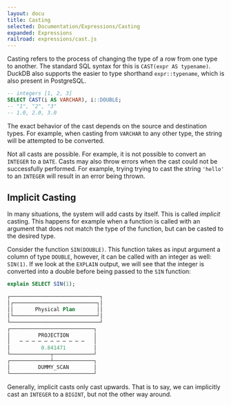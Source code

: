 ```yaml
---
layout: docu
title: Casting
selected: Documentation/Expressions/Casting
expanded: Expressions
railroad: expressions/cast.js
---
```

<div id="rrdiagram"></div>

Casting refers to the process of changing the type of a row from one type to another. The standard SQL syntax for this is `CAST(expr AS typename)`. DuckDB also supports the easier to type shorthand `expr::typename`, which is also present in PostgreSQL.

```sql
-- integers [1, 2, 3]
SELECT CAST(i AS VARCHAR), i::DOUBLE;
-- "1", "2", "3"
-- 1.0, 2.0, 3.0
```

The exact behavior of the cast depends on the source and destination types. For example, when casting from `VARCHAR` to any other type, the string will be attempted to be converted.

Not all casts are possible. For example, it is not possible to convert an `INTEGER` to a `DATE`. Casts may also throw errors when the cast could not be successfully performed. For example, trying trying to cast the string `'hello'` to an `INTEGER` will result in an error being thrown.

## Implicit Casting
In many situations, the system will add casts by itself. This is called *implicit* casting. This happens for example when a function is called with an argument that does not match the type of the function, but can be casted to the desired type.

Consider the function `SIN(DOUBLE)`. This function takes as input argument a column of type `DOUBLE`, however, it can be called with an integer as well: `SIN(1)`. If we look at the `EXPLAIN` output, we will see that the integer is converted into a double before being passed to the `SIN` function:

```sql
explain SELECT SIN(1);

┌─────────────────────────────┐
│┌───────────────────────────┐│
││       Physical Plan       ││
│└───────────────────────────┘│
└─────────────────────────────┘
┌───────────────────────────┐
│         PROJECTION        │
│   ─ ─ ─ ─ ─ ─ ─ ─ ─ ─ ─   │
│          0.841471         │
└─────────────┬─────────────┘                             
┌─────────────┴─────────────┐
│         DUMMY_SCAN        │
└───────────────────────────┘
```

Generally, implicit casts only cast upwards. That is to say, we can implicitly cast an `INTEGER` to a `BIGINT`, but not the other way around.

